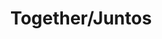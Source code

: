 ---
pid: ch525
title: Together/Juntos
location_transcription: Philadelphia
coordinates: "[-75.162816412411, 39.952592736517]"
zipcode: '11233'
gen_neighborhood: 
neighborhood: 
outside_phl: 'Brooklyn NY '
age: '27'
age_range: 20-29
instagram: 
image_file_name: ch_525.jpg
proposal_transcription: A fluid, collectively-built space that revolves around the
  idea of community, sharing and interdependence.
topic: Unity
topic_summary: '0'
type: Other No Form
keywords_other: 
credit: Laura Zarta
image_labels: 
twitter: 
facebook: 
permalink: "/monuments/ch525/"
layout: item-page
---